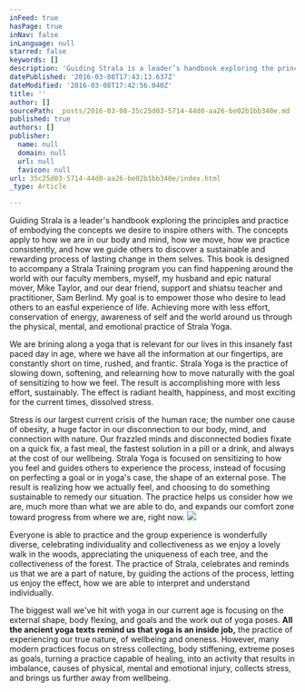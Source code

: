 ```yaml
---
inFeed: true
hasPage: true
inNav: false
inLanguage: null
starred: false
keywords: []
description: 'Guiding Strala is a leader’s handbook exploring the principles and practice of embodying the concepts we desire to inspire others with. The concepts apply to how we are in our body and mind, how we move, how we practice consistently, and how we guide others to discover a sustainable and rewarding process of lasting change in them selves. This book is designed to accompany a Strala Training program you can find happening around the world with our faculty members, myself, my husband and epic natural mover, Mike Taylor, and our dear friend, support and shiatsu teacher and practitioner, Sam Berlind. My goal is to empower those who desire to lead others to an easful experience of life. Achieving more with less effort, conservation of energy, awareness of self and the world around us through the physical, mental, and emotional practice of Strala Yoga.'
datePublished: '2016-03-08T17:43:13.637Z'
dateModified: '2016-03-08T17:42:56.040Z'
title: ''
author: []
sourcePath: _posts/2016-03-08-35c25d03-5714-44d0-aa26-be02b1bb340e.md
published: true
authors: []
publisher:
  name: null
  domain: null
  url: null
  favicon: null
url: 35c25d03-5714-44d0-aa26-be02b1bb340e/index.html
_type: Article

---
```

Guiding Strala is a leader's handbook exploring the principles and practice of embodying the concepts we desire to inspire others with. The concepts apply to how we are in our body and mind, how we move, how we practice consistently, and how we guide others to discover a sustainable and rewarding process of lasting change in them selves. This book is designed to accompany a Strala Training program you can find happening around the world with our faculty members, myself, my husband and epic natural mover, Mike Taylor, and our dear friend, support and shiatsu teacher and practitioner, Sam Berlind. My goal is to empower those who desire to lead others to an easful experience of life. Achieving more with less effort, conservation of energy, awareness of self and the world around us through the physical, mental, and emotional practice of Strala Yoga.

We are brining along a yoga that is relevant for our lives in this insanely fast paced day in age, where we have all the information at our fingertips, are constantly short on time, rushed, and frantic. Strala Yoga is the practice of slowing down, softening, and relearning how to move naturally with the goal of sensitizing to how we feel. The result is accomplishing more with less effort, sustainably. The effect is radiant health, happiness, and most exciting for the current times, dissolved stress.

Stress is our largest current crisis of the human race; the number one cause of obesity, a huge factor in our disconnection to our body, mind, and connection with nature. Our frazzled minds and disconnected bodies fixate on a quick fix, a fast meal, the fastest solution in a pill or a drink, and always at the cost of our wellbeing. Strala Yoga is focused on sensitizing to how you feel and guides others to experience the process, instead of focusing on perfecting a goal or in yoga's case, the shape of an external pose. The result is realizing how we actually feel, and choosing to do something sustainable to remedy our situation. The practice helps us consider how we are, much more than what we are able to do, and expands our comfort zone toward progress from where we are, right now.
![](https://the-grid-user-content.s3-us-west-2.amazonaws.com/1760b445-f73a-465c-870c-d914830ccd6d.jpg)

Everyone is able to practice and the group experience is wonderfully diverse, celebrating individuality and collectiveness as we enjoy a lovely walk in the woods, appreciating the uniqueness of each tree, and the collectiveness of the forest. The practice of Strala, celebrates and reminds us that we are a part of nature, by guiding the actions of the process, letting us enjoy the effect, how we are able to interpret and understand individually.

The biggest wall we've hit with yoga in our current age is focusing on the external shape, body flexing, and goals and the work out of yoga poses. **All the ancient yoga texts remind us that yoga is an inside job,** the practice of experiencing our true nature, of wellbeing and oneness. However, many modern practices focus on stress collecting, body stiffening, extreme poses as goals, turning a practice capable of healing, into an activity that results in imbalance, causes of physical, mental and emotional injury, collects stress, and brings us further away from wellbeing.